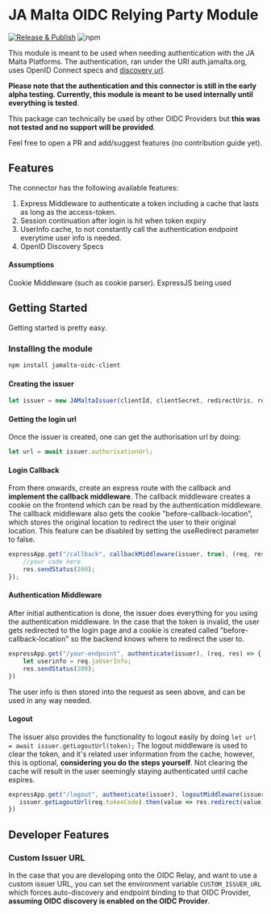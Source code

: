 # JA Malta OIDC Relying Party Module
[![Release & Publish](https://github.com/jamaltaorg/JA-Malta-OIDC-Client/actions/workflows/publish.yml/badge.svg)](https://github.com/jamaltaorg/JA-Malta-OIDC-Client/actions/workflows/publish.yml) ![npm](https://img.shields.io/npm/v/jamalta-oidc-client)

This module is meant to be used when needing authentication with the JA Malta Platforms.  The authentication, ran under the URI auth.jamalta.org, uses OpenID Connect specs and [discovery url](https://auth.jamalta.org/.well-known/openid-configuration). 

**Please note that the authentication and this connector is still in the early alpha testing.  Currently, this module is meant to be used internally until everything is tested**.

This package can technically be used by other OIDC Providers but **this was not tested and no support will be provided**.  

Feel free to open a PR and add/suggest features (no contribution guide yet).
## Features
The connector has the following available features:
1. Express Middleware to authenticate a token including a cache that lasts as long as the access-token.
2. Session continuation after login is hit when token expiry
3. UserInfo cache, to not constantly call the authentication endpoint everytime user info is needed.
4. OpenID Discovery Specs

#### Assumptions
Cookie Middleware (such as cookie parser).
ExpressJS being used

## Getting Started
Getting started is pretty easy.  

### Installing the module
```bash
npm install jamalta-oidc-client
```

#### Creating the issuer
```js 
let issuer = new JAMaltaIssuer(clientId, clientSecret, redirectUris, responseTypes, scopes);
```

#### Getting the login url
Once the issuer is created, one can get the authorisation url by doing:
```js
let url = await issuer.authorisationUrl;
```

#### Login Callback
From there onwards, create an express route with the callback and **implement the callback middleware**.  The callback middleware creates a cookie on the frontend which can be read by the authentication middleware.  The callback middleware also gets the cookie "before-callback-location", which stores the original location to redirect the user to their original location.  This feature can be disabled by setting the useRedirect parameter to false.
```js
expressApp.get("/callback", callbackMiddleware(issuer, true), (req, res) => {
    //your code here
    res.sendStatus(200);
});
```

#### Authentication Middleware
After initial authentication is done, the issuer does everything for you using the authentication middleware.  In the case that the token is invalid, the user gets redirected to the login page and a cookie is created called "before-callback-location" so the backend knows where to redirect the user to.
```js
expressApp.get("/your-endpoint", authenticate(issuer), (req, res) => {
    let userinfo = req.jaUserInfo;
    res.sendStatus(200);
})
```
The user info is then stored into the request as seen above, and can be used in any way needed.

#### Logout
The issuer also provides the functionality to logout easily by doing `let url = await issuer.getLogoutUrl(token);`  The logout middleware is used to clear the token, and it's related user information from the cache, however, this is optional, **considering you do the steps yourself**.  Not clearing the cache will result in the user seemingly staying authenticated until cache expires.
```js
expressApp.get("/logout", authenticate(issuer), logoutMiddleware(issuer), (req, res) => {
   issuer.getLogoutUrl(req.tokenCode).then(value => res.redirect(value));
})
```

## Developer Features
### Custom Issuer URL
In the case that you are developing onto the OIDC Relay, and want to use a custom issuer URL, you can set the environment variable `CUSTOM_ISSUER_URL` which forces auto-discovery and endpoint binding to that OIDC Provider, **assuming OIDC discovery is enabled on the OIDC Provider**. 
